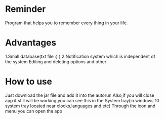 # Reminder
Program that helps you to remember every thing in your life.


# Advantages
1.Small database(txt file :) )
2.Notification system which is independent of the system
Editing and deleting options and other
# How to use
Just download the jar file and add it into the autorun
Also,if you will close app it still will be working,you can see this in the System tray(in windows 10 system tray located near clocks,languages and etc)
Through the icon and menu you can open the app

